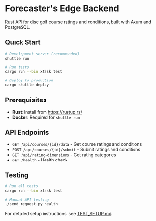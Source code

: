 # Forecaster's Edge Backend

Rust API for disc golf course ratings and conditions, built with Axum and PostgreSQL.

## Quick Start

```bash
# Development server (recommended)
shuttle run

# Run tests
cargo run --bin xtask test

# Deploy to production
cargo shuttle deploy
```

## Prerequisites

- **Rust**: Install from https://rustup.rs/
- **Docker**: Required for `shuttle run`

## API Endpoints

- `GET /api/courses/{id}/data` - Get course ratings and conditions
- `POST /api/courses/{id}/submit` - Submit ratings and conditions
- `GET /api/rating-dimensions` - Get rating categories
- `GET /health` - Health check

## Testing

```bash
# Run all tests
cargo run --bin xtask test

# Manual API testing
./send_request.py health
```

For detailed setup instructions, see [TEST_SETUP.md](TEST_SETUP.md).
